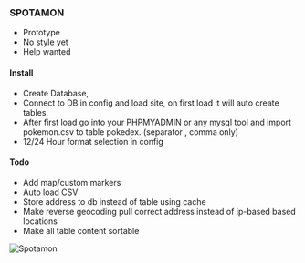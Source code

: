 ### SPOTAMON

- Prototype
- No style yet
- Help wanted


#### Install
- Create Database,
- Connect to DB in config and load site, on first load it will auto create tables. 
- After first load go into your PHPMYADMIN or any mysql tool and import pokemon.csv to table pokedex. (separator , comma only)
- 12/24 Hour format selection in config


#### Todo
- Add map/custom markers
- Auto load CSV
- Store address to db instead of table using cache
- Make reverse geocoding pull correct address instead of ip-based based locations
- Make all table content sortable

![Spotamon](https://github.com/darkelement1987/spotamon/raw/main/spotamon.png)
